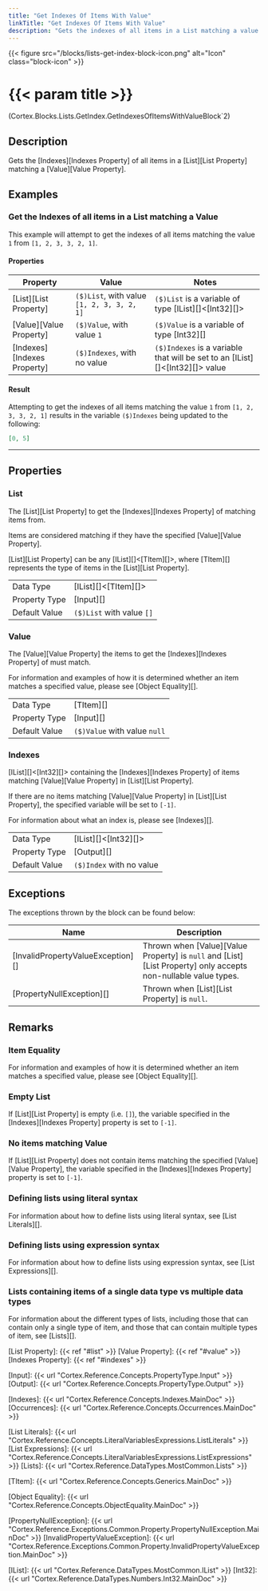 ```yaml
---
title: "Get Indexes Of Items With Value"
linkTitle: "Get Indexes Of Items With Value"
description: "Gets the indexes of all items in a List matching a value."
---
```


{{< figure src="/blocks/lists-get-index-block-icon.png" alt="Icon" class="block-icon" >}}

# {{< param title >}}

<p class="namespace">(Cortex.Blocks.Lists.GetIndex.GetIndexesOfItemsWithValueBlock`2)</p>

## Description

Gets the [Indexes][Indexes Property] of all items in a [List][List Property] matching a [Value][Value Property].

## Examples

### Get the Indexes of all items in a List matching a Value

This example will attempt to get the indexes of all items matching the value `1` from `[1, 2, 3, 3, 2, 1]`.

#### Properties

| Property           | Value                     | Notes                                    |
|--------------------|---------------------------|------------------------------------------|
| [List][List Property] | `($)List`, with value `[1, 2, 3, 3, 2, 1]` | `($)List` is a variable of type [IList][]&lt;[Int32][]&gt; |
| [Value][Value Property] | `($)Value`, with value `1` | `($)Value` is a variable of type [Int32][] |
| [Indexes][Indexes Property] | `($)Indexes`, with no value | `($)Indexes` is a variable that will be set to an [IList][]&lt;[Int32][]&gt; value |

#### Result

Attempting to get the indexes of all items matching the value `1` from `[1, 2, 3, 3, 2, 1]` results in the variable `($)Indexes` being updated to the following:

```json
[0, 5]
```

***

## Properties

### List

The [List][List Property] to get the [Indexes][Indexes Property] of matching items from.

Items are considered matching if they have the specified [Value][Value Property].

[List][List Property] can be any [IList][]&lt;[TItem][]&gt;, where [TItem][] represents the type of items in the [List][List Property].
  
| | |
|--------------------|---------------------------|
| Data Type | [IList][]&lt;[TItem][]&gt; |
| Property Type | [Input][] |
| Default Value | `($)List` with value `[]` |

### Value

The [Value][Value Property] the items to get the [Indexes][Indexes Property] of must match.

For information and examples of how it is determined whether an item matches a specified value, please see [Object Equality][].

| | |
|--------------------|---------------------------|
| Data Type | [TItem][] |
| Property Type | [Input][] |
| Default Value | `($)Value` with value `null` |

### Indexes

[IList][]&lt;[Int32][]&gt; containing the [Indexes][Indexes Property] of items matching [Value][Value Property] in [List][List Property].

If there are no items matching [Value][Value Property] in [List][List Property], the specified variable will be set to `[-1]`.

For information about what an index is, please see [Indexes][].

| | |
|--------------------|---------------------------|
| Data Type | [IList][]&lt;[Int32][]&gt; |
| Property Type | [Output][] |
| Default Value | `($)Index` with no value |

## Exceptions

The exceptions thrown by the block can be found below:

| Name     | Description |
|----------|-------------|
| [InvalidPropertyValueException][] | Thrown when [Value][Value Property] is `null` and [List][List Property] only accepts non-nullable value types. |
| [PropertyNullException][] | Thrown when [List][List Property] is `null`. |

## Remarks

### Item Equality

For information and examples of how it is determined whether an item matches a specified value, please see [Object Equality][].

### Empty List

If [List][List Property] is empty (i.e. `[]`), the variable specified in the [Indexes][Indexes Property] property is set to `[-1]`.

### No items matching Value

If [List][List Property] does not contain items matching the specified [Value][Value Property], the variable specified in the [Indexes][Indexes Property] property is set to `[-1]`.

### Defining lists using literal syntax

For information about how to define lists using literal syntax, see [List Literals][].

### Defining lists using expression syntax

For information about how to define lists using expression syntax, see [List Expressions][].

### Lists containing items of a single data type vs multiple data types

For information about the different types of lists, including those that can contain only a single type of item, and those that can contain multiple types of item, see [Lists][].

[List Property]: {{< ref "#list" >}}
[Value Property]: {{< ref "#value" >}}
[Indexes Property]: {{< ref "#indexes" >}}

[Input]: {{< url "Cortex.Reference.Concepts.PropertyType.Input" >}}
[Output]: {{< url "Cortex.Reference.Concepts.PropertyType.Output" >}}

[Indexes]: {{< url "Cortex.Reference.Concepts.Indexes.MainDoc" >}}
[Occurrences]: {{< url "Cortex.Reference.Concepts.Occurrences.MainDoc" >}}

[List Literals]: {{< url "Cortex.Reference.Concepts.LiteralVariablesExpressions.ListLiterals" >}}
[List Expressions]: {{< url "Cortex.Reference.Concepts.LiteralVariablesExpressions.ListExpressions" >}}
[Lists]: {{< url "Cortex.Reference.DataTypes.MostCommon.Lists" >}}

[TItem]: {{< url "Cortex.Reference.Concepts.Generics.MainDoc" >}}

[Object Equality]: {{< url "Cortex.Reference.Concepts.ObjectEquality.MainDoc" >}}

[PropertyNullException]: {{< url "Cortex.Reference.Exceptions.Common.Property.PropertyNullException.MainDoc" >}}
[InvalidPropertyValueException]: {{< url "Cortex.Reference.Exceptions.Common.Property.InvalidPropertyValueException.MainDoc" >}}

[IList]: {{< url "Cortex.Reference.DataTypes.MostCommon.IList" >}}
[Int32]: {{< url "Cortex.Reference.DataTypes.Numbers.Int32.MainDoc" >}}
